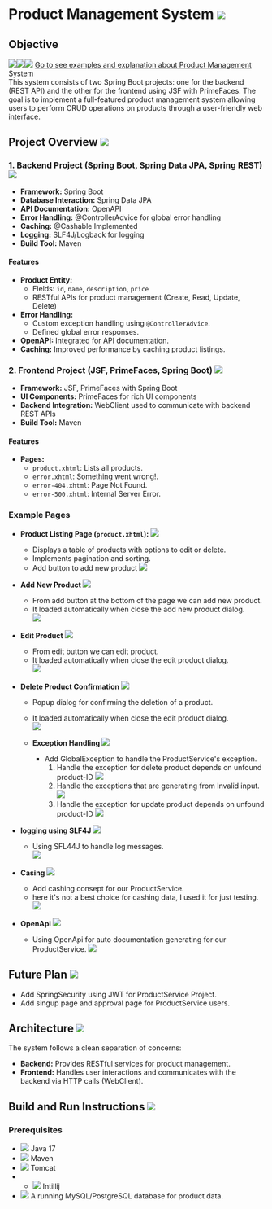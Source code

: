 # Product Management System ![](images/product-system.png)

## Objective
![](images/down-arrow.png)![](images/down-arrow.png)![](images/down-arrow.png)    [Go to see examples and explanation about Product Management System](#example-pages)  
This system consists of two Spring Boot projects: one for the backend (REST API) and the other for the frontend using JSF with PrimeFaces. The goal is to implement a full-featured product management system allowing users to perform CRUD operations on products through a user-friendly web interface.

## Project Overview ![](images/overview.png)

### 1. Backend Project (Spring Boot, Spring Data JPA, Spring REST) ![](images/backend.png)

- **Framework:** Spring Boot
- **Database Interaction:** Spring Data JPA
- **API Documentation:** OpenAPI
- **Error Handling:** @ControllerAdvice for global error handling
- **Caching:** @Cashable Implemented 
- **Logging:** SLF4J/Logback for logging
- **Build Tool:** Maven

#### Features

- **Product Entity:**
  - Fields: `id`, `name`, `description`, `price`
  - RESTful APIs for product management (Create, Read, Update, Delete)
- **Error Handling:**
  - Custom exception handling using `@ControllerAdvice`.
  - Defined global error responses.
- **OpenAPI:** Integrated for API documentation.
- **Caching:** Improved performance by caching product listings.

### 2. Frontend Project (JSF, PrimeFaces, Spring Boot) ![](images/frontend.png)

- **Framework:** JSF, PrimeFaces with Spring Boot
- **UI Components:** PrimeFaces for rich UI components
- **Backend Integration:** WebClient used to communicate with backend REST APIs
- **Build Tool:** Maven

#### Features

- **Pages:**
  - `product.xhtml`: Lists all products.
  - `error.xhtml`: Something went wrong!.
  - `error-404.xhtml`: Page Not Found.
  - `error-500.xhtml`: Internal Server Error.
  
### Example Pages

  - **Product Listing Page (`product.xhtml`): ![](images/check-list.png)**
    - Displays a table of products with options to edit or delete.
    - Implements pagination and sorting.
    - Add button to add new product
    ![](images/getAllProducts.png)
  - **Add New Product   ![](images/add-button.png)**
    - From add button at the bottom of the page we can add new product.  
    - It loaded automatically when close the add new product dialog.  
    ![](images/addProduct.png)

  - **Edit Product ![](images/edit-button.png)**
    - From edit button we can edit product.  
    - It loaded automatically when close the edit product dialog.  
    ![](images/editProduct.png)
    
- **Delete Product Confirmation ![](images/delete-button.png)**
    - Popup dialog for confirming the deletion of a product.
    - It loaded automatically when close the edit product dialog.  
    ![](images/deleteProduct.png)

  - **Exception Handling ![](images/exception-handling.png)**
    - Add GlobalException to handle the ProductService's exception.
      1. Handle the exception for delete product depends on unfound product-ID
        ![](images/product-not-found-delete.png)
      2. Handle the exceptions that are generating from Invalid input.
        ![](images/invalidate-inputs.png)
      1. Handle the exception for update product depends on unfound product-ID
        ![](images/product-not-found-update.png)
- **logging using SLF4J ![](images/log-icon.png)**
    - Using SFL44J to handle log messages.  
    ![](images/log.png)

- **Casing ![](images/cash-icon.png)**
    - Add cashing consept for our ProductService.
    - here it's not a best choice for cashing data, I used it for just testing.
    ![](images/cash.png)

- **OpenApi ![](images/documentation-api.png)**
  - Using OpenApi for auto documentation generating for our ProductService.
    ![](images/open-api.png)
    
## Future Plan ![](images/future.png)
- Add SpringSecurity using JWT for ProductService Project.
- Add singup page and approval page for ProductService users.
## Architecture ![](images/architecture.png)

The system follows a clean separation of concerns:

- **Backend:** Provides RESTful services for product management.
- **Frontend:** Handles user interactions and communicates with the backend via HTTP calls (WebClient).

## Build and Run Instructions ![](images/build-tool.png)

### Prerequisites

- ![](images/java.png) Java 17
- ![](images/build.png) Maven
- ![](images/server.png) Tomcat
- - ![](images/build.png) Intillij
- ![](images/database.png) A running MySQL/PostgreSQL database for product data.
